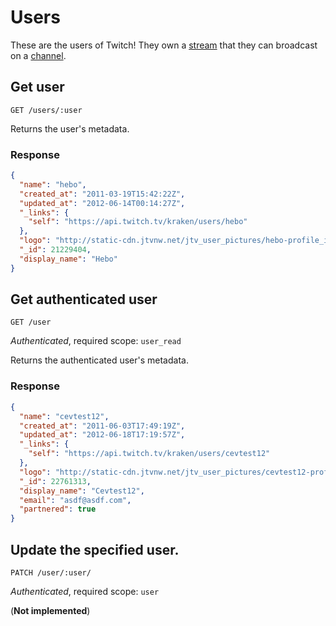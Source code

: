 # Users

These are the users of Twitch! They own a [stream][streams] that they can broadcast on a [channel][channels].

[streams]: /resources/streams.md
[channels]: /resources/channels.md

## Get user

`GET /users/:user`

Returns the user's metadata.

### Response

```json
{
  "name": "hebo",
  "created_at": "2011-03-19T15:42:22Z",
  "updated_at": "2012-06-14T00:14:27Z",
  "_links": {
    "self": "https://api.twitch.tv/kraken/users/hebo"
  },
  "logo": "http://static-cdn.jtvnw.net/jtv_user_pictures/hebo-profile_image-6947308654ad603f-300x300.jpeg",
  "_id": 21229404,
  "display_name": "Hebo"
}
```

## Get authenticated user <a id="user"/>

`GET /user`

_Authenticated_, required scope: `user_read`

Returns the authenticated user's metadata.

### Response

```json
{
  "name": "cevtest12",
  "created_at": "2011-06-03T17:49:19Z",
  "updated_at": "2012-06-18T17:19:57Z",
  "_links": {
    "self": "https://api.twitch.tv/kraken/users/cevtest12"
  },
  "logo": "http://static-cdn.jtvnw.net/jtv_user_pictures/cevtest12-profile_image-62e8318af864d6d7-300x300.jpeg",
  "_id": 22761313,
  "display_name": "Cevtest12",
  "email": "asdf@asdf.com",
  "partnered": true
}
```

## Update the specified user.

`PATCH /user/:user/`

_Authenticated_, required scope: `user`

(**Not implemented**)
